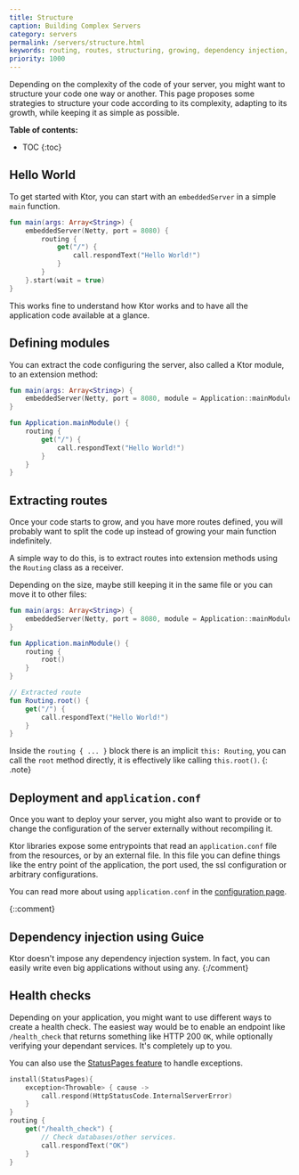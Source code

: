 ```yaml
---
title: Structure
caption: Building Complex Servers 
category: servers
permalink: /servers/structure.html
keywords: routing, routes, structuring, growing, dependency injection, guice, external configuration, 
priority: 1000
---
```


Depending on the complexity of the code of your server, you might want to structure your code
one way or another. This page proposes some strategies to structure your code according to its
complexity, adapting to its growth, while keeping it as simple as possible.

**Table of contents:**

* TOC
{:toc}

## Hello World

To get started with Ktor, you can start with an `embeddedServer` in a simple `main` function.

```kotlin
fun main(args: Array<String>) {
    embeddedServer(Netty, port = 8080) {
        routing {
            get("/") {
                call.respondText("Hello World!")
            }
        }
    }.start(wait = true)
}
```

This works fine to understand how Ktor works and to have all the application code available
at a glance.

## Defining modules

You can extract the code configuring the server, also called a Ktor module, to an extension method:

```kotlin
fun main(args: Array<String>) {
    embeddedServer(Netty, port = 8080, module = Application::mainModule).start(wait = true)
}

fun Application.mainModule() {
    routing {
        get("/") {
            call.respondText("Hello World!")
        }
    }
}
```

## Extracting routes

Once your code starts to grow, and you have more routes defined, you will probably want to split
the code up instead of growing your main function indefinitely.

A simple way to do this, is to extract routes into extension methods using the `Routing` class as a receiver.

Depending on the size, maybe still keeping it in the same file or you can move it to other files:

```kotlin
fun main(args: Array<String>) {
    embeddedServer(Netty, port = 8080, module = Application::mainModule).start(wait = true)
}

fun Application.mainModule() {
    routing {
        root()
    }
}

// Extracted route
fun Routing.root() {
    get("/") {
        call.respondText("Hello World!")
    }
}
```

Inside the `routing { ... }` block there is an implicit `this: Routing`, you can call the `root` method directly,
it is effectively like calling `this.root()`.
{: .note}

## Deployment and `application.conf`

Once you want to deploy your server, you might also want to provide or to change the configuration of the server
externally without recompiling it.

Ktor libraries expose some entrypoints that read an `application.conf` file from the resources, or by an external
file. In this file you can define things like the entry point of the application, the port used, the ssl configuration
or arbitrary configurations.

You can read more about using `application.conf` in the [configuration page](/servers/configuration.html).

{::comment}
## Dependency injection using Guice

Ktor doesn't impose any dependency injection system. In fact, you can easily write even big applications
without using any.
{:/comment}

## Health checks

Depending on your application, you might want to use different ways to create a health check.
The easiest way would be to enable an endpoint like `/health_check` that returns
something like HTTP 200 `OK`, while optionally verifying your dependant services.
It's completely up to you.

You can also use the [StatusPages feature](/features/status-pages.html) to handle exceptions.

```kotlin
install(StatusPages){
    exception<Throwable> { cause ->
        call.respond(HttpStatusCode.InternalServerError)
    }
}
routing {
    get("/health_check") {
        // Check databases/other services.
        call.respondText("OK")
    }
}
```
